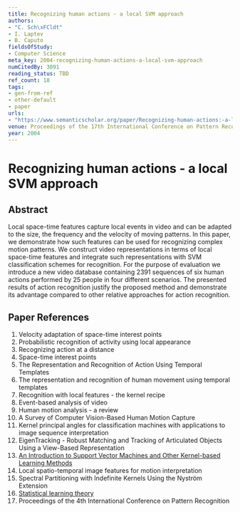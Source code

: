 ```yaml
---
title: Recognizing human actions - a local SVM approach
authors:
- "C. Sch\xFCldt"
- I. Laptev
- B. Caputo
fieldsOfStudy:
- Computer Science
meta_key: 2004-recognizing-human-actions-a-local-svm-approach
numCitedBy: 3091
reading_status: TBD
ref_count: 18
tags:
- gen-from-ref
- other-default
- paper
urls:
- "https://www.semanticscholar.org/paper/Recognizing-human-actions:-a-local-SVM-approach-Sch\xFCldt-Laptev/b786e478cf0be6fcfaeb7812e25da85523236855?sort=total-citations"
venue: Proceedings of the 17th International Conference on Pattern Recognition, 2004. ICPR 2004.
year: 2004
---
```


# Recognizing human actions - a local SVM approach

## Abstract

Local space-time features capture local events in video and can be adapted to the size, the frequency and the velocity of moving patterns. In this paper, we demonstrate how such features can be used for recognizing complex motion patterns. We construct video representations in terms of local space-time features and integrate such representations with SVM classification schemes for recognition. For the purpose of evaluation we introduce a new video database containing 2391 sequences of six human actions performed by 25 people in four different scenarios. The presented results of action recognition justify the proposed method and demonstrate its advantage compared to other relative approaches for action recognition.

## Paper References

1. Velocity adaptation of space-time interest points
2. Probabilistic recognition of activity using local appearance
3. Recognizing action at a distance
4. Space-time interest points
5. The Representation and Recognition of Action Using Temporal Templates
6. The representation and recognition of human movement using temporal templates
7. Recognition with local features - the kernel recipe
8. Event-based analysis of video
9. Human motion analysis - a review
10. A Survey of Computer Vision-Based Human Motion Capture
11. Kernel principal angles for classification machines with applications to image sequence interpretation
12. EigenTracking - Robust Matching and Tracking of Articulated Objects Using a View-Based Representation
13. [An Introduction to Support Vector Machines and Other Kernel-based Learning Methods](2000-an-introduction-to-support-vector-machines-and-other-kernel-based-learning-methods.md)
14. Local spatio-temporal image features for motion interpretation
15. Spectral Partitioning with Indefinite Kernels Using the Nyström Extension
16. [Statistical learning theory](1998-statistical-learning-theory.md)
17. Proceedings of the 4th International Conference on Pattern Recognition
